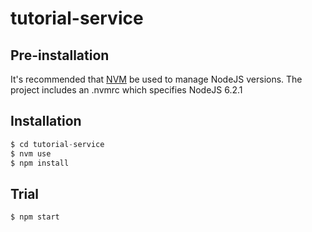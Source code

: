 # tutorial-service



## Pre-installation

It's recommended that [NVM](https://github.com/creationix/nvm) be used to manage NodeJS versions.
The project includes an .nvmrc which specifies NodeJS 6.2.1

## Installation

```javascript
$ cd tutorial-service
$ nvm use
$ npm install
```

## Trial

```shell
$ npm start
```
